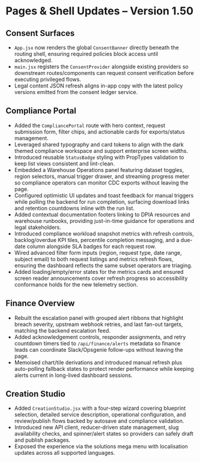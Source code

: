 # Pages & Shell Updates – Version 1.50

## Consent Surfaces
- `App.jsx` now renders the global `ConsentBanner` directly beneath the routing shell, ensuring required policies block access until acknowledged.
- `main.jsx` registers the `ConsentProvider` alongside existing providers so downstream routes/components can request consent verification before executing privileged flows.
- Legal content JSON refresh aligns in-app copy with the latest policy versions emitted from the consent ledger service.

## Compliance Portal
- Added the `CompliancePortal` route with hero context, request submission form, filter chips, and actionable cards for exports/status management.
- Leveraged shared typography and card tokens to align with the dark themed compliance workspace and support enterprise screen widths.
- Introduced reusable `StatusBadge` styling with PropTypes validation to keep list views consistent and lint-clean.
- Embedded a Warehouse Operations panel featuring dataset toggles, region selectors, manual trigger drawer, and streaming progress meter so compliance operators can monitor CDC exports without leaving the page.
- Configured optimistic UI updates and toast feedback for manual triggers while polling the backend for run completion, surfacing download links and retention countdowns inline with the run list.
- Added contextual documentation footers linking to DPIA resources and warehouse runbooks, providing just-in-time guidance for operations and legal stakeholders.
- Introduced compliance workload snapshot metrics with refresh controls, backlog/overdue KPI tiles, percentile completion messaging, and a due-date column alongside SLA badges for each request row.
- Wired advanced filter form inputs (region, request type, date range, subject email) to both request listings and metrics refresh flows, ensuring the dashboard reflects the same subset operators are triaging.
- Added loading/empty/error states for the metrics cards and ensured screen reader announcements cover refresh progress so accessibility conformance holds for the new telemetry section.

## Finance Overview
- Rebuilt the escalation panel with grouped alert ribbons that highlight breach severity, upstream webhook retries, and last fan-out targets, matching the backend escalation feed.
- Added acknowledgement controls, responder assignments, and retry countdown timers tied to `/api/finance/alerts` metadata so finance leads can coordinate Slack/Opsgenie follow-ups without leaving the page.
- Memoised chart/tile derivations and introduced manual refresh plus auto-polling fallback states to protect render performance while keeping alerts current in long-lived dashboard sessions.
## Creation Studio
- Added `CreationStudio.jsx` with a four-step wizard covering blueprint selection, detailed service description, operational configuration, and review/publish flows backed by autosave and compliance validation.
- Introduced new API client, reducer-driven state management, slug availability checks, and spinner/alert states so providers can safely draft and publish packages.
- Exposed the experience via the solutions mega menu with localisation updates across all supported languages.
